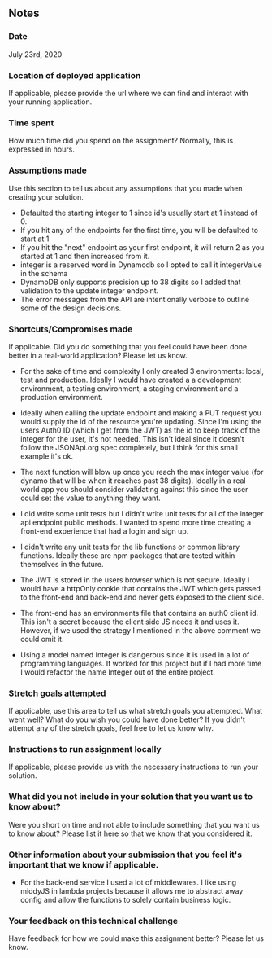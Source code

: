 ## Notes

### Date

July 23rd, 2020

### Location of deployed application

If applicable, please provide the url where we can find and interact with your running application.

### Time spent

How much time did you spend on the assignment? Normally, this is expressed in hours.

### Assumptions made

Use this section to tell us about any assumptions that you made when creating your solution.

- Defaulted the starting integer to 1 since id's usually start at 1 instead of 0.
- If you hit any of the endpoints for the first time, you will be defaulted to start at 1
- If you hit the "next" endpoint as your first endpoint, it will return 2 as you started at 1 and then increased from it.
- integer is a reserved word in Dynamodb so I opted to call it integerValue in the schema
- DynamoDB only supports precision up to 38 digits so I added that validation to the update integer endpoint.
- The error messages from the API are intentionally verbose to outline some of the design decisions.

### Shortcuts/Compromises made

If applicable. Did you do something that you feel could have been done better in a real-world application? Please
let us know.

- For the sake of time and complexity I only created 3 environments: local, test and production. Ideally I would have created a a development environment, a testing environment, a staging environment and a production environment.

- Ideally when calling the update endpoint and making a PUT request you would supply the id of the resource you're updating. Since I'm using the users Auth0 ID (which I get from the JWT) as the id to keep track of the integer for the user, it's not needed. This isn't ideal since it doesn't follow the JSONApi.org spec completely, but I think for this small example it's ok.

- The next function will blow up once you reach the max integer value (for dynamo that will be when it reaches past 38 digits). Ideally in a real world app you should consider validating against this since the user could set the value to anything they want.

- I did write some unit tests but I didn't write unit tests for all of the integer api endpoint public methods. I wanted to spend more time creating a front-end experience that had a login and sign up.

- I didn't write any unit tests for the lib functions or common library functions. Ideally these are npm packages that are tested within themselves in the future.

- The JWT is stored in the users browser which is not secure. Ideally I would have a httpOnly cookie that contains the JWT which gets passed to the front-end and back-end and never gets exposed to the client side.

- The front-end has an environments file that contains an auth0 client id. This isn't a secret because the client side JS needs it and uses it. However, if we used the strategy I mentioned in the above comment we could omit it.

- Using a model named Integer is dangerous since it is used in a lot of programming languages. It worked for this project but if I had more time I would refactor the name Integer out of the entire project.

### Stretch goals attempted

If applicable, use this area to tell us what stretch goals you attempted. What went well? What do you wish you
could have done better? If you didn't attempt any of the stretch goals, feel free to let us know why.

### Instructions to run assignment locally

If applicable, please provide us with the necessary instructions to run your solution.

### What did you not include in your solution that you want us to know about?

Were you short on time and not able to include something that you want us to know
about? Please list it here so that we know that you considered it.

### Other information about your submission that you feel it's important that we know if applicable.

- For the back-end service I used a lot of middlewares. I like using middyJS in lambda projects because it allows me to abstract away config and allow the functions to solely contain business logic.

### Your feedback on this technical challenge

Have feedback for how we could make this assignment better? Please let us know.
